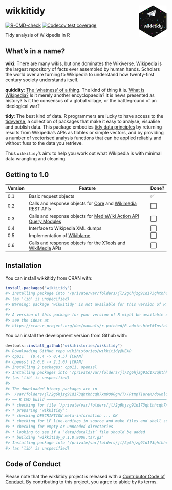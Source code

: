 
<!-- README.md is generated from README.Rmd. Please edit that file -->

# wikkitidy <a href="https://wikihistories.github.io/wikkitidy/"><img src="man/figures/logo.png" align="right" height="100" /></a>

<!-- badges: start -->

[![R-CMD-check](https://github.com/wikihistories/wikkitidy/actions/workflows/R-CMD-check.yaml/badge.svg)](https://github.com/wikihistories/wikkitidy/actions/workflows/R-CMD-check.yaml)
[![Codecov test
coverage](https://codecov.io/gh/wikihistories/wikkitidy/branch/main/graph/badge.svg)](https://app.codecov.io/gh/wikihistories/wikkitidy?branch=main)
<!-- badges: end -->

Tidy analysis of Wikipedia in R

## What’s in a name?

**wiki**: There are many wikis, but one dominates the Wikiverse.
[Wikipedia](https://www.wikipedia.org/) is the largest repository of
facts ever assembled by human hands. Scholars the world over are turning
to Wikipedia to understand how twenty-first century society understands
itself.

**quiddity**: [The ‘whatness’ of a
thing](https://en.wikipedia.org/wiki/Quiddity). The kind of thing it is.
[What is Wikipedia?](https://en.wikipedia.org/wiki/Wikipedia:NOT) Is it
merely another encyclopaedia? It is news presented as history? Is it the
consensus of a global village, or the battleground of an ideological
war?

**tidy**: The best kind of data. R programmers are lucky to have access
to the [tidyverse](https://joss.theoj.org/papers/10.21105/joss.01686), a
collection of packages that make it easy to analyse, visualise and
publish data. This package embodies [tidy data
principles](https://www.jstatsoft.org/article/view/v059i10) by returning
results from Wikipedia’s APIs as tibbles or simple vectors, and by
providing a number of vectorised analysis functions that can be applied
reliably and without fuss to the data you retrieve.

Thus `wikkitidy`’s aim: to help you work out what Wikipedia is with
minimal data wrangling and cleaning.

## Getting to 1.0

| Version | Feature                                                                                                                                                         | Done?                |
|---------|-----------------------------------------------------------------------------------------------------------------------------------------------------------------|----------------------|
| 0.1     | Basic request objects                                                                                                                                           | :white_check_mark:   |
| 0.2     | Calls and response objects for [Core](https://www.mediawiki.org/wiki/API:REST_API) and [Wikimedia](https://www.mediawiki.org/wiki/Wikimedia_REST_API) REST APIs | :white_large_square: |
| 0.3     | Calls and response objects for [MediaWiki Action API Query Modules](https://www.mediawiki.org/wiki/API:Query)                                                   | :white_large_square: |
| 0.4     | Interface to Wikipedia XML dumps                                                                                                                                | :white_large_square: |
| 0.5     | Implementation of [Wikiblame](https://github.com/FlominatorTM/wikiblame)                                                                                        | :white_large_square: |
| 0.6     | Calls and response objects for the [XTools](https://www.mediawiki.org/wiki/XTools/API) and [WikiMedia](https://wikimedia.org/api/rest_v1/#/) APIs               | :white_large_square: |

## Installation

You can install wikkitidy from CRAN with:

``` r
install.packages("wikkitidy")
#> Installing package into '/private/var/folders/jl/2g6hjzg91d173qhthhcqh7xm0000gn/T/RtmpLUCsCJ/temp_libpathd6a9284329d9'
#> (as 'lib' is unspecified)
#> Warning: package 'wikkitidy' is not available for this version of R
#> 
#> A version of this package for your version of R might be available elsewhere,
#> see the ideas at
#> https://cran.r-project.org/doc/manuals/r-patched/R-admin.html#Installing-packages
```

You can install the development version from Github with:

``` r
devtools::install_github("wikihistories/wikkitidy")
#> Downloading GitHub repo wikihistories/wikkitidy@HEAD
#> cpp11   (0.4.4 -> 0.4.5) [CRAN]
#> openssl (2.0.6 -> 2.1.0) [CRAN]
#> Installing 2 packages: cpp11, openssl
#> Installing packages into '/private/var/folders/jl/2g6hjzg91d173qhthhcqh7xm0000gn/T/RtmpLUCsCJ/temp_libpathd6a9284329d9'
#> (as 'lib' is unspecified)
#> 
#> The downloaded binary packages are in
#>  /var/folders/jl/2g6hjzg91d173qhthhcqh7xm0000gn/T//RtmpT1areM/downloaded_packages
#> ── R CMD build ─────────────────────────────────────────────────────────────────
#> * checking for file ‘/private/var/folders/jl/2g6hjzg91d173qhthhcqh7xm0000gn/T/RtmpT1areM/remotesfd51608fcf86/wikihistories-wikkitidy-d910a14/DESCRIPTION’ ... OK
#> * preparing ‘wikkitidy’:
#> * checking DESCRIPTION meta-information ... OK
#> * checking for LF line-endings in source and make files and shell scripts
#> * checking for empty or unneeded directories
#> * looking to see if a ‘data/datalist’ file should be added
#> * building ‘wikkitidy_0.1.8.9000.tar.gz’
#> Installing package into '/private/var/folders/jl/2g6hjzg91d173qhthhcqh7xm0000gn/T/RtmpLUCsCJ/temp_libpathd6a9284329d9'
#> (as 'lib' is unspecified)
```

## Code of Conduct

Please note that the wikkitidy project is released with a [Contributor
Code of
Conduct](https://wikihistories.github.io/wikkitidy/CODE_OF_CONDUCT.html).
By contributing to this project, you agree to abide by its terms.
